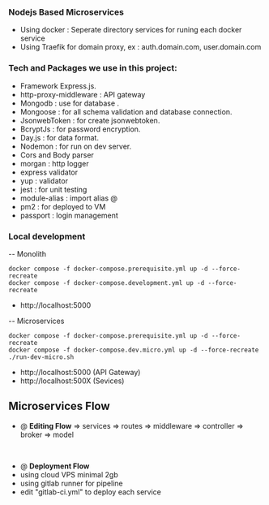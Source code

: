 ### Nodejs Based Microservices
- Using docker : Seperate directory services for runing each docker service
- Using Traefik for domain proxy, ex : auth.domain.com, user.domain.com

### Tech and Packages we use in this project:

- Framework Express.js.
- http-proxy-middleware : API gateway
- Mongodb : use for database .
- Mongoose : for all schema validation and database connection.
- JsonwebToken : for create jsonwebtoken.
- BcryptJs : for password encryption.
- Day.js : for data format.
- Nodemon : for run on dev server.
- Cors and Body parser
- morgan : http logger
- express validator
- yup : validator
- jest : for unit testing
- module-alias : import alias @
- pm2 : for deployed to VM
- passport : login management


### <b>Local development</b>

-- Monolith
```
docker compose -f docker-compose.prerequisite.yml up -d --force-recreate
docker compose -f docker-compose.development.yml up -d --force-recreate
```
- http://localhost:5000

-- Microservices
```
docker compose -f docker-compose.prerequisite.yml up -d --force-recreate
docker compose -f docker-compose.dev.micro.yml up -d --force-recreate
./run-dev-micro.sh
```
- http://localhost:5000 (API Gateway)
- http://localhost:500X (Sevices)


## Microservices Flow
- @ <b>Editing Flow</b>
=> services => routes => middleware => controller => broker =>  model
<br/>

- @ <b>Deployment Flow</b>
- using cloud VPS minimal 2gb
- using gitlab runner for pipeline
- edit "gitlab-ci.yml" to deploy each service